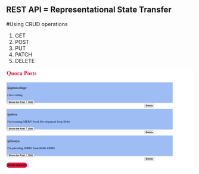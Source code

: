 ## REST API  = Representational State Transfer

#Using CRUD operations
 1. GET
 2. POST
 3. PUT
 4. PATCH
 5. DELETE


![Quora Project Preview](preview.png)